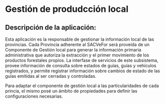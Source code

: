 # Gestión de produdcción local

Descripción de la aplicación:
-----------------------------

Esta aplicación es la responsable de gestionar la información local de las provincias. Cada Provincia adherente al SACVeFor será proveída de un Componente de Gestión local para generar la información primaria administrativa que autoriza la extracción y el primer movimiento de los productos forestales propios. La interfase de servicios de este subsistema, provee información de consulta sobre estados de guías, guías y vehículos registrados, y permite registrar información sobre cambios de estado de las guías emitidas al ser cerradas y controladas.

Para adaptar el componente de gestión local a las particularidades de cada princia, el mismo posé un ámbito de propiedades para definir las configuraciones necesarias.

